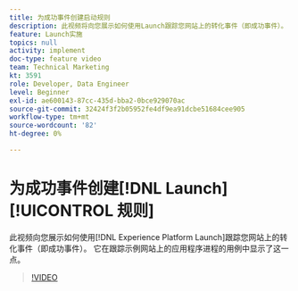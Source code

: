 ```yaml
---
title: 为成功事件创建启动规则
description: 此视频将向您展示如何使用Launch跟踪您网站上的转化事件（即成功事件）。 它将在跟踪示例网站上的应用程序进程的用例中显示此信息。
feature: Launch实施
topics: null
activity: implement
doc-type: feature video
team: Technical Marketing
kt: 3591
role: Developer, Data Engineer
level: Beginner
exl-id: ae600143-87cc-435d-bba2-0bce929070ac
source-git-commit: 32424f3f2b05952fe4df9ea91dcbe51684cee905
workflow-type: tm+mt
source-wordcount: '82'
ht-degree: 0%

---
```


# 为成功事件创建[!DNL Launch] [!UICONTROL 规则]

此视频向您展示如何使用[!DNL Experience Platform Launch]跟踪您网站上的转化事件（即成功事件）。 它在跟踪示例网站上的应用程序进程的用例中显示了这一点。

>[!VIDEO](https://video.tv.adobe.com/v/28778/?quality=12)
